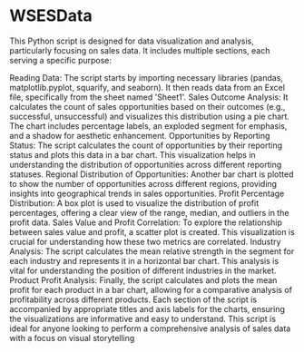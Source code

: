# WSESData

This Python script is designed for data visualization and analysis, particularly focusing on sales data. It includes multiple sections, each serving a specific purpose:

Reading Data: The script starts by importing necessary libraries (pandas, matplotlib.pyplot, squarify, and seaborn). It then reads data from an Excel file, specifically from the sheet named 'Sheet1'.
Sales Outcome Analysis: It calculates the count of sales opportunities based on their outcomes (e.g., successful, unsuccessful) and visualizes this distribution using a pie chart. The chart includes percentage labels, an exploded segment for emphasis, and a shadow for aesthetic enhancement.
Opportunities by Reporting Status: The script calculates the count of opportunities by their reporting status and plots this data in a bar chart. This visualization helps in understanding the distribution of opportunities across different reporting statuses.
Regional Distribution of Opportunities: Another bar chart is plotted to show the number of opportunities across different regions, providing insights into geographical trends in sales opportunities.
Profit Percentage Distribution: A box plot is used to visualize the distribution of profit percentages, offering a clear view of the range, median, and outliers in the profit data.
Sales Value and Profit Correlation: To explore the relationship between sales value and profit, a scatter plot is created. This visualization is crucial for understanding how these two metrics are correlated.
Industry Analysis: The script calculates the mean relative strength in the segment for each industry and represents it in a horizontal bar chart. This analysis is vital for understanding the position of different industries in the market.
Product Profit Analysis: Finally, the script calculates and plots the mean profit for each product in a bar chart, allowing for a comparative analysis of profitability across different products.
Each section of the script is accompanied by appropriate titles and axis labels for the charts, ensuring the visualizations are informative and easy to understand. This script is ideal for anyone looking to perform a comprehensive analysis of sales data with a focus on visual storytelling
